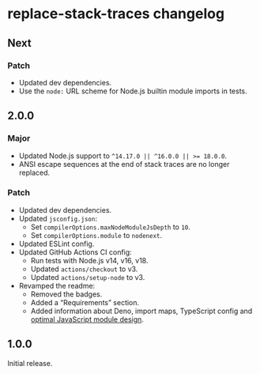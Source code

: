 # replace-stack-traces changelog

## Next

### Patch

- Updated dev dependencies.
- Use the `node:` URL scheme for Node.js builtin module imports in tests.

## 2.0.0

### Major

- Updated Node.js support to `^14.17.0 || ^16.0.0 || >= 18.0.0`.
- ANSI escape sequences at the end of stack traces are no longer replaced.

### Patch

- Updated dev dependencies.
- Updated `jsconfig.json`:
  - Set `compilerOptions.maxNodeModuleJsDepth` to `10`.
  - Set `compilerOptions.module` to `nodenext`.
- Updated ESLint config.
- Updated GitHub Actions CI config:
  - Run tests with Node.js v14, v16, v18.
  - Updated `actions/checkout` to v3.
  - Updated `actions/setup-node` to v3.
- Revamped the readme:
  - Removed the badges.
  - Added a “Requirements” section.
  - Added information about Deno, import maps, TypeScript config and [optimal JavaScript module design](https://jaydenseric.com/blog/optimal-javascript-module-design).

## 1.0.0

Initial release.
